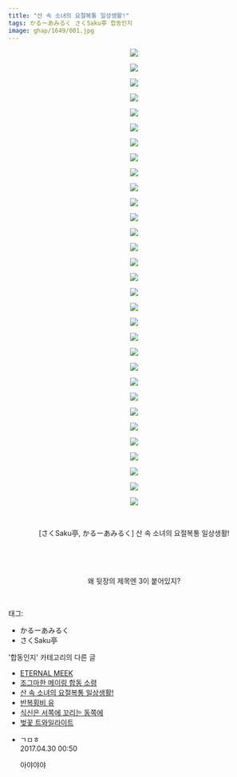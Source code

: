 ```yaml
---
title: "산 속 소녀의 요절복통 일상생활!"
tags: かるーあみるく さくSaku亭 합동인지
image: ghap/1649/001.jpg
---
```

<div class="article">
<p style="text-align: center; clear: none; float: none;"><img src="{{ site.nasurl }}/ghap/1649/001.jpg"/></p>
<p style="text-align: center; clear: none; float: none;"><img src="{{ site.nasurl }}/ghap/1649/002.jpg"/></p>
<p style="text-align: center; clear: none; float: none;"><img src="{{ site.nasurl }}/ghap/1649/003.jpg"/></p>
<p style="text-align: center; clear: none; float: none;"><img src="{{ site.nasurl }}/ghap/1649/004.jpg"/></p>
<p style="text-align: center; clear: none; float: none;"><img src="{{ site.nasurl }}/ghap/1649/005.jpg"/></p>
<p style="text-align: center; clear: none; float: none;"><img src="{{ site.nasurl }}/ghap/1649/006.jpg"/></p>
<p style="text-align: center; clear: none; float: none;"><img src="{{ site.nasurl }}/ghap/1649/007.jpg"/></p>
<p style="text-align: center; clear: none; float: none;"><img src="{{ site.nasurl }}/ghap/1649/008.jpg"/></p>
<p style="text-align: center; clear: none; float: none;"><img src="{{ site.nasurl }}/ghap/1649/009.jpg"/></p>
<p style="text-align: center; clear: none; float: none;"><img src="{{ site.nasurl }}/ghap/1649/010.jpg"/></p>
<p style="text-align: center; clear: none; float: none;"><img src="{{ site.nasurl }}/ghap/1649/011.jpg"/></p>
<p style="text-align: center; clear: none; float: none;"><img src="{{ site.nasurl }}/ghap/1649/012.jpg"/></p>
<p style="text-align: center; clear: none; float: none;"><img src="{{ site.nasurl }}/ghap/1649/013.jpg"/></p>
<p style="text-align: center; clear: none; float: none;"><img src="{{ site.nasurl }}/ghap/1649/014.jpg"/></p>
<p style="text-align: center; clear: none; float: none;"><img src="{{ site.nasurl }}/ghap/1649/015.jpg"/></p>
<p style="text-align: center; clear: none; float: none;"><img src="{{ site.nasurl }}/ghap/1649/016.jpg"/></p>
<p style="text-align: center; clear: none; float: none;"><img src="{{ site.nasurl }}/ghap/1649/017.jpg"/></p>
<p style="text-align: center; clear: none; float: none;"><img src="{{ site.nasurl }}/ghap/1649/018.jpg"/></p>
<p style="text-align: center; clear: none; float: none;"><img src="{{ site.nasurl }}/ghap/1649/019.jpg"/></p>
<p style="text-align: center; clear: none; float: none;"><img src="{{ site.nasurl }}/ghap/1649/020.jpg"/></p>
<p style="text-align: center; clear: none; float: none;"><img src="{{ site.nasurl }}/ghap/1649/021.jpg"/></p>
<p style="text-align: center; clear: none; float: none;"><img src="{{ site.nasurl }}/ghap/1649/022.jpg"/></p>
<p style="text-align: center; clear: none; float: none;"><img src="{{ site.nasurl }}/ghap/1649/023.jpg"/></p>
<p style="text-align: center; clear: none; float: none;"><img src="{{ site.nasurl }}/ghap/1649/024.jpg"/></p>
<p style="text-align: center; clear: none; float: none;"><img src="{{ site.nasurl }}/ghap/1649/025.jpg"/></p>
<p style="text-align: center; clear: none; float: none;"><img src="{{ site.nasurl }}/ghap/1649/026.jpg"/></p>
<p style="text-align: center; clear: none; float: none;"><img src="{{ site.nasurl }}/ghap/1649/027.jpg"/></p>
<p style="text-align: center; clear: none; float: none;"><img src="{{ site.nasurl }}/ghap/1649/028.jpg"/></p>
<p style="text-align: center; clear: none; float: none;"><img src="{{ site.nasurl }}/ghap/1649/029.jpg"/></p>
<p style="text-align: center; clear: none; float: none;"><img src="{{ site.nasurl }}/ghap/1649/030.jpg"/></p>
<p style="text-align: center; clear: none; float: none;"><img src="{{ site.nasurl }}/ghap/1649/031.jpg"/></p>
<p style="text-align: center; clear: none; float: none;"><br/></p>
<p style="text-align: center; clear: none; float: none;">[さくSaku亭, かるーあみるく] 산 속 소녀의 요절복통 일상생활!</p>
<p style="text-align: center; clear: none; float: none;"><br/></p>
<p style="text-align: center; clear: none; float: none;"><br/></p>
<p style="text-align: center; clear: none; float: none;">왜 뒷장의 제목엔 3이 붙어있지?</p>
<p><br/></p>
</div><div class="tagTrail">
<p>태그: </p>
<ul>
<li>かるーあみるく</li>
<li>さくSaku亭</li>
</ul>
</div><div class="another">
<p>'합동인지' 카테고리의 다른 글</p>
<ul>
<li><a href="/2016-08-20-ghap_1711">ETERNAL MEEK</a></li>
<li><a href="/2016-08-19-ghap_1702">조그마한 메이링 합동 소령</a></li>
<li><a href="/2016-08-17-ghap_1649">산 속 소녀의 요절복통 일상생활!</a></li>
<li><a href="/2016-08-16-ghap_1608">반복횡비  유</a></li>
<li><a href="/2016-08-16-ghap_1601">식신은 서쪽에 꼬리는 동쪽에</a></li>
<li><a href="/2016-08-15-ghap_1595">벚꽃 트와일라이트</a></li>
</ul>
</div><div class="cb_module cb_fluid">
<div class="cb_wrt cb_profile">
<div class="comment">
<ul>
<li class="cb_thumb_off" id="comment14977485">
<div class="cb_comment_area">
<div class="cb_info_area">
<div class="cb_section">
<span class="cb_nick_name">ㄱㅁㅎ</span>
</div>
<div class="cb_section">
<span class="cb_date">2017.04.30 00:50 </span>
</div>
</div>
<div class="cb_dsc_comment">
<p class="cb_dsc">
											아야야야
										</p>
</div>
</div></li>
</ul>
</div>
</div><!-- commentList close -->
</div>
<br/>
<p id="refer"></p>
<br/>
